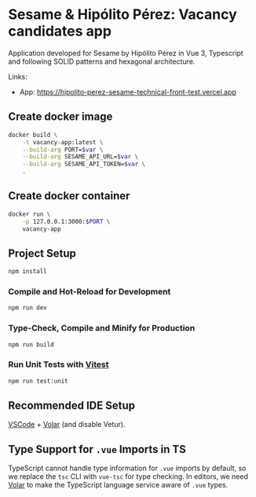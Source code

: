 # Sesame & Hipólito Pérez: Vacancy candidates app

Application developed for Sesame by Hipólito Pérez in Vue 3, Typescript and following SOLID patterns and hexagonal architecture.

Links:
- App: https://hipolito-perez-sesame-technical-front-test.vercel.app

## Create docker image

```sh
docker build \
    -t vacancy-app:latest \
    --build-arg PORT=$var \
    --build-arg SESAME_API_URL=$var \
    --build-arg SESAME_API_TOKEN=$var \
    .
```

## Create docker container

```sh
docker run \
    -p 127.0.0.1:3000:$PORT \
    vacancy-app
```

## Project Setup

```sh
npm install
```

### Compile and Hot-Reload for Development

```sh
npm run dev
```

### Type-Check, Compile and Minify for Production

```sh
npm run build
```

### Run Unit Tests with [Vitest](https://vitest.dev/)

```sh
npm run test:unit
```

## Recommended IDE Setup

[VSCode](https://code.visualstudio.com/) + [Volar](https://marketplace.visualstudio.com/items?itemName=Vue.volar) (and disable Vetur).

## Type Support for `.vue` Imports in TS

TypeScript cannot handle type information for `.vue` imports by default, so we replace the `tsc` CLI with `vue-tsc` for type checking. In editors, we need [Volar](https://marketplace.visualstudio.com/items?itemName=Vue.volar) to make the TypeScript language service aware of `.vue` types.
